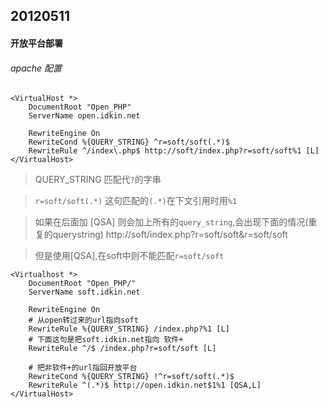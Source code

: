 ## 20120511 

#### 开放平台部署
######  apache 配置

	<VirtualHost *>
		DocumentRoot "Open_PHP"
		ServerName open.idkin.net
		
		RewriteEngine On
		RewriteCond %{QUERY_STRING} ^r=soft/soft(.*)$
		RewriteRule ^/index\.php$ http://soft/index.php?r=soft/soft%1 [L]
	</VirtualHost>

> QUERY_STRING 匹配代`?`的字串 

> `r=soft/soft(.*)` 这句匹配的`(.*)`在下文引用时用`%1`

> 如果在后面加 [QSA] 则会加上所有的`query_string`,会出现下面的情况(重复的querystring)
	http://soft/index.php?r=soft/soft&r=soft/soft

> 但是使用[QSA],在soft中则不能匹配`r=soft/soft`

	<Virtualhost *>
		DocumentRoot "Open_PHP/"
		ServerName soft.idkin.net

		RewriteEngine On
		# 从open转过来的url指向soft
		RewriteRule %{QUERY_STRING} /index.php?%1 [L]
		# 下面这句是把soft.idkin.net指向 软件+
		RewriteRule ^/$ /index.php?r=soft/soft [L]
		
		# 把非软件+的url指回开放平台
		RewriteCond %{QUERY_STRING} !^r=soft/soft(.*)$
		RewriteRule ^(.*)$ http://open.idkin.net$1%1 [QSA,L]
	</VirtualHost>


